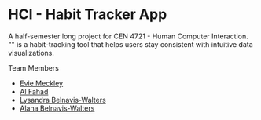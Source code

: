 # HCI - Habit Tracker App

A half-semester long project for CEN 4721 - Human Computer Interaction.\
"" is a habit-tracking tool that helps users stay consistent with intuitive data visualizations.

Team Members
* [Evie Meckley](https://github.com/emeckley)
* [Al Fahad](https://github.com/)
* [Lysandra Belnavis-Walters](https://github.com/LysandraBW)
* [Alana Belnavis-Walters](https://github.com/humonae)

